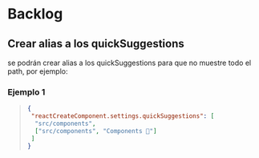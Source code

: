 # Backlog

## Crear alias a los quickSuggestions

se podrán crear alias a los quickSuggestions para que no muestre todo el path, por ejemplo:

### Ejemplo 1
>
> ```json
> {
>  "reactCreateComponent.settings.quickSuggestions": [
>   "src/components",
>   ["src/components", "Components 🤭"]
>  ]
> }
> ```

